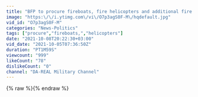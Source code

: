 ```yaml
---
title: "BFP to procure fireboats, fire helicopters and additional fire trucks"
image: "https:\/\/i.ytimg.com\/vi\/O7p3agS0F-M\/hqdefault.jpg"
vid_id: "O7p3agS0F-M"
categories: "News-Politics"
tags: ["procure","fireboats,","helicopters"]
date: "2021-10-08T20:22:30+03:00"
vid_date: "2021-10-05T07:36:50Z"
duration: "PT1M59S"
viewcount: "999"
likeCount: "78"
dislikeCount: "0"
channel: "DA-REAL Military Channel"
---
```

{% raw %}{% endraw %}
